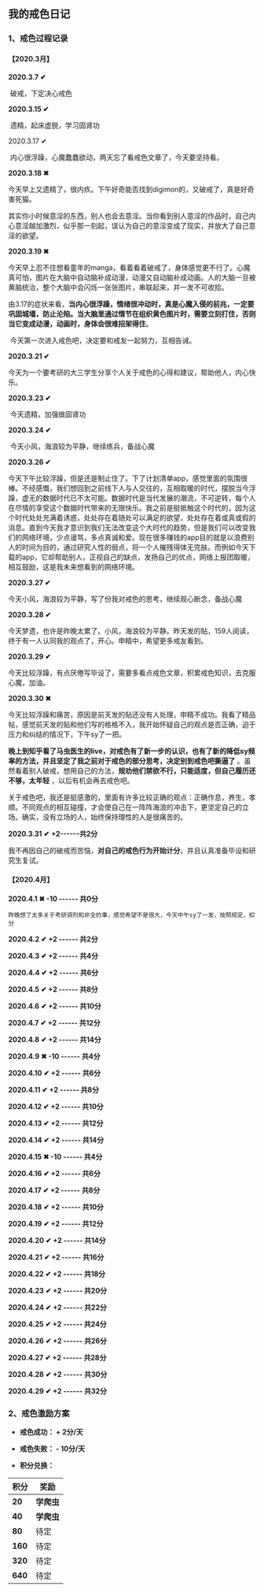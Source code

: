 ## 我的戒色日记

### 1、戒色过程记录

#### 【2020.3月】

**2020.3.7		✔**

​	破戒，下定决心戒色

**2020.3.15	✔**

​	遗精，起床虚脱，学习固肾功

2020.3.17	✔

​	内心很浮躁，心魔蠢蠢欲动，两天忘了看戒色文章了，今天要坚持看。

**2020.3.18	✖**

​	今天早上又遗精了，很内疚。下午好奇能否找到digimon的，又破戒了，真是好奇害死猫。

​	其实你小时候意淫的东西，别人也会去意淫。当你看到别人意淫的作品时，自己内心意淫越加激烈，似乎那一刻起，误认为自己的意淫变成了现实，并放大了自己意淫的欲望。

**2020.3.19	✖**

​	今天早上忍不住想看童年的manga，看着看着破戒了，身体感觉更不行了。心魔真可怕，图片在大脑中自动脑补成动漫，动漫又自动脑补成动画。人的大脑一旦被黄脑统治，整个大脑中会闪烁一张张图片，串联起来，并一发不可收拾。

​	由3.17的症状来看，**当内心很浮躁，情绪很冲动时，真是心魔入侵的前兆，一定要巩固城墙，防止沦陷。当大脑里通过情节在组织黄色图片时，需要立刻打住，否则当它变成动漫，动画时，身体会很难招架得住**。

​	今天第一次进入戒色吧，决定要和戒友一起努力，互相告诫。

**2020.3.21	✔**

​	今天为一个要考研的大三学生分享个人关于戒色的心得和建议，帮助他人，内心快乐。

**2020.3.23	✔**

​	今天遗精，加强做固肾功

**2020.3.24	✔**

​	今天小风，海浪较为平静，继续练兵，备战心魔

**2020.3.26	✔**

​	今天下午比较浮躁，但是还是制止住了。下了计划清单app，感觉里面的氛围很棒。不经感慨，我们想回到之前线下人与人交往的，互相取暖的时代，摆脱当今浮躁，虚无的数据时代已不太可能。数据时代是当代发展的潮流，不可逆转，每个人在尽情的享受这个数据时代带来的无限快乐。我之前是挺抵触这个时代的，因为这个时代处处充满着诱惑，处处存在着随处可以满足的欲望，处处存在着或真或假的消息。直到今天我才意识到我们无法改变这个大时代的趋势，但是我们可以改变我们的网络环境，少点谩骂，多点真诚和爱。现在很多赚钱的app目的就是以浪费别人的时间为目的，通过研究人性的弱点，将一个人摧残得体无完肤。而例如今天下载的app，它却帮助别人，正视自己的缺点，发扬自己的优点，网络上报团取暖，相互鼓励，这是我未来想看到的网络环境。

**2020.3.27	✔**

​	今天小风，海浪较为平静，写了份我对戒色的思考，继续观心断念，备战心魔

**2020.3.28	✔**

​	今天梦遗，也许是昨晚太累了。小风，海浪较为平静。昨天发的贴，159人阅读，终于有一人认同我的观点了，开心。申精中，希望更多戒友看到。

**2020.3.29	✔**

​	今天比较浮躁，有点厌倦写毕设了，需要多看点戒色文章，积累戒色知识，去克服心魔，加油。

**2020.3.30	✖**

​	今天比较浮躁和痛苦，原因是前天发的贴还没有人处理，申精不成功。我看了精品帖，感觉前天发的贴和他们写的格格不入，我开始怀疑自己的观点是否正确，迫于压力和纠结的情况下，下午sy了一把。

​	**晚上到知乎看了马虫医生的live，对戒色有了新一步的认识，也有了新的降低sy频率的方法，并且坚定了我之前对于戒色的部分思考，决定别到戒色吧撕逼了** 。虽然看着别人破戒，想用自己的方法，**规劝他们禁欲不行，只能适度，但自己履历还不够，太年轻** ，以后有机会再去戒色吧。

​	关于戒色吧，我还是挺感激的，里面有许多比较正确的观点：正确作息，养生，孝顺。不同观点的相互碰撞，才会使自己在一阵阵海浪的冲击下，更坚定自己的立场。确实，没有立场的人，始终保持理性的人是很痛苦的。

**2020.3.31	✔**    **+2------共2分**

​	我不再因自己的破戒而苦恼，**对自己的戒色行为开始计分**，并且认真准备毕设和研究生复试。



#### 【2020.4月】

**2020.4.1	 ✖   -10 ------ 共0分**

  	昨晚想了太多关于考研调剂和非全的事，感觉希望不是很大，今天中午sy了一发，按照规定，扣分

**2020.4.2      ✔    +2 ------ 共2分**  

**2020.4.3      ✔    +2 ------ 共4分**  

**2020.4.4      ✔    +2 ------ 共6分**  

**2020.4.5      ✔    +2 ------ 共8分**  

**2020.4.6      ✔    +2 ------ 共10分**  

**2020.4.7      ✔    +2 ------ 共12分**  

**2020.4.8      ✔    +2 ------ 共14分**  

**2020.4.9     ✖    -10 ------ 共4分**  

**2020.4.10     ✔     +2 ------ 共6分**  

**2020.4.11     ✔     +2 ------ 共8分**  

**2020.4.12     ✔     +2 ------ 共10分**

**2020.4.13     ✔     +2 ------ 共12分**

**2020.4.14    ✔    +2 ------ 共14分**

**2020.4.15    ✖    -10 ------ 共4分**

**2020.4.16   ✔    +2 ------ 共6分**

**2020.4.17    ✔    +2 ------ 共8分**

**2020.4.18    ✔    +2 ------ 共10分**

**2020.4.19    ✔    +2 ------ 共12分**

**2020.4.20    ✔    +2 ------ 共14分**

**2020.4.21    ✔    +2 ------ 共16分**

**2020.4.22    ✔    +2 ------ 共18分**

**2020.4.23    ✔    +2 ------ 共20分**

**2020.4.24    ✔    +2 ------ 共22分**

**2020.4.25   ✔    +2 ------ 共24分**

**2020.4.26    ✔    +2 ------ 共26分**

**2020.4.27    ✔    +2 ------ 共28分**

**2020.4.28    ✔    +2 ------ 共30分**

**2020.4.29    ✔    +2 ------ 共32分**

### 2、戒色激励方案

- **戒色成功： + 2分/天**


- **戒色失败：  - 10分/天**


- **积分兑换：**

| **积分**  | **奖励**  |
| ------- | ------- |
| **20**  | **学爬虫** |
| **40**  | **学爬虫** |
| **80**  | 待定      |
| **160** | 待定      |
| **320** | 待定      |
| **640** | 待定      |

